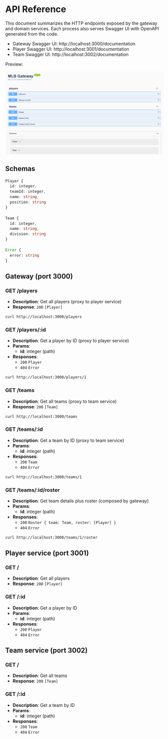 # API Reference

This document summarizes the HTTP endpoints exposed by the gateway and domain
services. Each process also serves Swagger UI with OpenAPI generated from the
code.

- Gateway Swagger UI: http://localhost:3000/documentation
- Player Swagger UI: http://localhost:3001/documentation
- Team Swagger UI: http://localhost:3002/documentation

Preview:

![Swagger Preview](../swagger-preview.png)

## Schemas

```typescript
Player {
  id: integer,
  teamId: integer,
  name: string,
  position: string
}

Team {
  id: integer,
  name: string,
  division: string
}

Error {
  error: string
}
```

## Gateway (port 3000)

### GET /players

- **Description**: Get all players (proxy to player service)
- **Response**: `200` `[Player]`

```bash
curl http://localhost:3000/players
```

### GET /players/:id

- **Description**: Get a player by ID (proxy to player service)
- **Params**:
  - **id**: integer (path)
- **Responses**:
  - `200` `Player`
  - `404` `Error`

```bash
curl http://localhost:3000/players/1
```

### GET /teams

- **Description**: Get all teams (proxy to team service)
- **Response**: `200` `[Team]`

```bash
curl http://localhost:3000/teams
```

### GET /teams/:id

- **Description**: Get a team by ID (proxy to team service)
- **Params**:
  - **id**: integer (path)
- **Responses**:
  - `200` `Team`
  - `404` `Error`

```bash
curl http://localhost:3000/teams/1
```

### GET /teams/:id/roster

- **Description**: Get team details plus roster (composed by gateway)
- **Params**:
  - **id**: integer (path)
- **Responses**:
  - `200` `Roster { team: Team, roster: [Player] }`
  - `404` `Error`

```bash
curl http://localhost:3000/teams/1/roster
```

## Player service (port 3001)

### GET /

- **Description**: Get all players
- **Response**: `200` `[Player]`

### GET /:id

- **Description**: Get a player by ID
- **Params**:
  - **id**: integer (path)
- **Responses**:
  - `200` `Player`
  - `404` `Error`

## Team service (port 3002)

### GET /

- **Description**: Get all teams
- **Response**: `200` `[Team]`

### GET /:id

- **Description**: Get a team by ID
- **Params**:
  - **id**: integer (path)
- **Responses**:
  - `200` `Team`
  - `404` `Error`

